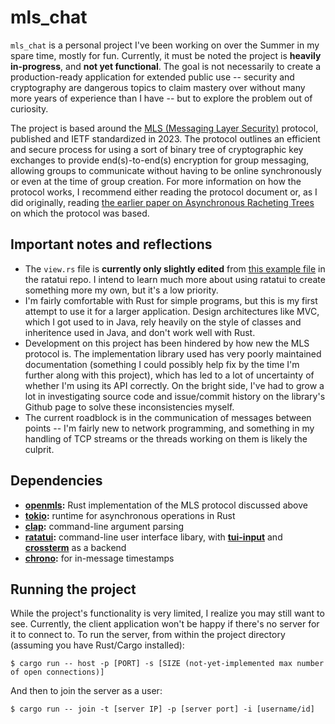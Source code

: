 # mls_chat
`mls_chat` is a personal project I've been working on over the Summer in my spare time, mostly for fun. Currently, it must be noted the project is **heavily in-progress**, and **not yet functional**. The goal is not necessarily to create a production-ready application for extended public use -- security and cryptography are dangerous topics to claim mastery over without many more years of experience than I have -- but to explore the problem out of curiosity.

The project is based around the [MLS (Messaging Layer Security)](https://messaginglayersecurity.rocks/) protocol, published and IETF standardized in 2023. The protocol outlines an efficient and secure process for using a sort of binary tree of cryptographic key exchanges to provide end(s)-to-end(s) encryption for group messaging, allowing groups to communicate without having to be online synchronously or even at the time of group creation. For more information on how the protocol works, I recommend either reading the protocol document or, as I did originally, reading [the earlier paper on Asynchronous Racheting Trees](https://eprint.iacr.org/2017/666.pdf) on which the protocol was based.

## Important notes and reflections
- The `view.rs` file is **currently only slightly edited** from [this example file](https://github.com/ratatui-org/ratatui/blob/main/examples/user_input.rs) in the ratatui repo. I intend to learn much more about using ratatui to create something more my own, but it's a low priority.
- I'm fairly comfortable with Rust for simple programs, but this is my first attempt to use it for a larger application. Design architectures like MVC, which I got used to in Java, rely heavily on the style of classes and inheritence used in Java, and don't work well with Rust.
- Development on this project has been hindered by how new the MLS protocol is. The implementation library used has very poorly maintained documentation (something I could possibly help fix by the time I'm further along with this project), which has led to a lot of uncertainty of whether I'm using its API correctly. On the bright side, I've had to grow a lot in investigating source code and issue/commit history on the library's Github page to solve these inconsistencies myself.
- The current roadblock is in the communication of messages between points -- I'm fairly new to network programming, and something in my handling of TCP streams or the threads working on them is likely the culprit.

## Dependencies
- **[openmls](https://github.com/openmls/openmls):** Rust implementation of the MLS protocol discussed above
- **[tokio](https://github.com/tokio-rs/tokio):** runtime for asynchronous operations in Rust
- **[clap](https://github.com/clap-rs/clap):** command-line argument parsing
- **[ratatui](https://github.com/ratatui-org/ratatui):** command-line user interface libary, with **[tui-input](https://github.com/sayanarijit/tui-input)** and **[crossterm](https://github.com/crossterm-rs/crossterm)** as a backend
- **[chrono](https://github.com/chronotope/chrono):** for in-message timestamps

## Running the project
While the project's functionality is very limited, I realize you may still want to see. Currently, the client application won't be happy if there's no server for it to connect to. To run the server, from within the project directory (assuming you have Rust/Cargo installed):
```
$ cargo run -- host -p [PORT] -s [SIZE (not-yet-implemented max number of open connections)]
```
And then to join the server as a user:
```
$ cargo run -- join -t [server IP] -p [server port] -i [username/id]
```

